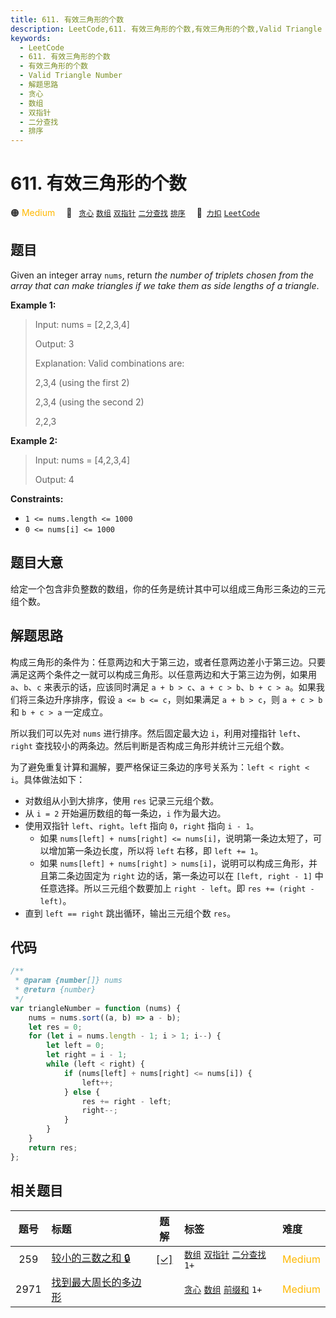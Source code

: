 ```yaml
---
title: 611. 有效三角形的个数
description: LeetCode,611. 有效三角形的个数,有效三角形的个数,Valid Triangle Number,解题思路,贪心,数组,双指针,二分查找,排序
keywords:
  - LeetCode
  - 611. 有效三角形的个数
  - 有效三角形的个数
  - Valid Triangle Number
  - 解题思路
  - 贪心
  - 数组
  - 双指针
  - 二分查找
  - 排序
---
```


# 611. 有效三角形的个数

🟠 <font color=#ffb800>Medium</font>&emsp; 🔖&ensp; [`贪心`](/tag/greedy.md) [`数组`](/tag/array.md) [`双指针`](/tag/two-pointers.md) [`二分查找`](/tag/binary-search.md) [`排序`](/tag/sorting.md)&emsp; 🔗&ensp;[`力扣`](https://leetcode.cn/problems/valid-triangle-number) [`LeetCode`](https://leetcode.com/problems/valid-triangle-number)

## 题目

Given an integer array `nums`, return _the number of triplets chosen from the
array that can make triangles if we take them as side lengths of a triangle_.

**Example 1:**

> Input: nums = [2,2,3,4]
>
> Output: 3
>
> Explanation: Valid combinations are:
>
> 2,3,4 (using the first 2)
>
> 2,3,4 (using the second 2)
>
> 2,2,3

**Example 2:**

> Input: nums = [4,2,3,4]
>
> Output: 4

**Constraints:**

- `1 <= nums.length <= 1000`
- `0 <= nums[i] <= 1000`

## 题目大意

给定一个包含非负整数的数组，你的任务是统计其中可以组成三角形三条边的三元组个数。

## 解题思路

构成三角形的条件为：任意两边和大于第三边，或者任意两边差小于第三边。只要满足这两个条件之一就可以构成三角形。以任意两边和大于第三边为例，如果用 `a`、`b`、`c` 来表示的话，应该同时满足 `a + b > c`、`a + c > b`、`b + c > a`。如果我们将三条边升序排序，假设 `a <= b <= c`，则如果满足 `a + b > c`，则 `a + c > b` 和 `b + c > a` 一定成立。

所以我们可以先对 `nums` 进行排序。然后固定最大边 `i`，利用对撞指针 `left`、`right` 查找较小的两条边。然后判断是否构成三角形并统计三元组个数。

为了避免重复计算和漏解，要严格保证三条边的序号关系为：`left < right < i`。具体做法如下：

- 对数组从小到大排序，使用 `res` 记录三元组个数。
- 从 `i = 2` 开始遍历数组的每一条边，`i` 作为最大边。
- 使用双指针 `left`、`right`。`left` 指向 `0`，`right` 指向 `i - 1`。
  - 如果 `nums[left] + nums[right] <= nums[i]`，说明第一条边太短了，可以增加第一条边长度，所以将 `left` 右移，即 `left += 1`。
  - 如果 `nums[left] + nums[right] > nums[i]`，说明可以构成三角形，并且第二条边固定为 `right` 边的话，第一条边可以在 `[left, right - 1]` 中任意选择。所以三元组个数要加上 `right - left`。即 `res += (right - left)`。
- 直到 `left == right` 跳出循环，输出三元组个数 `res`。

## 代码

```javascript
/**
 * @param {number[]} nums
 * @return {number}
 */
var triangleNumber = function (nums) {
	nums = nums.sort((a, b) => a - b);
	let res = 0;
	for (let i = nums.length - 1; i > 1; i--) {
		let left = 0;
		let right = i - 1;
		while (left < right) {
			if (nums[left] + nums[right] <= nums[i]) {
				left++;
			} else {
				res += right - left;
				right--;
			}
		}
	}
	return res;
};
```

## 相关题目

<!-- prettier-ignore -->
| 题号 | 标题 | 题解 | 标签 | 难度 |
| :------: | :------ | :------: | :------ | :------ |
| 259 | [较小的三数之和 🔒](https://leetcode.com/problems/3sum-smaller) | [[✓]](/problem/0259.md) |  [`数组`](/tag/array.md) [`双指针`](/tag/two-pointers.md) [`二分查找`](/tag/binary-search.md) `1+` | <font color=#ffb800>Medium</font> |
| 2971 | [找到最大周长的多边形](https://leetcode.com/problems/find-polygon-with-the-largest-perimeter) |  |  [`贪心`](/tag/greedy.md) [`数组`](/tag/array.md) [`前缀和`](/tag/prefix-sum.md) `1+` | <font color=#ffb800>Medium</font> |